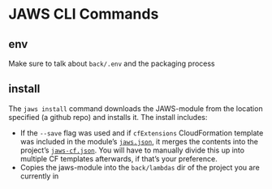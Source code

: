 # JAWS CLI Commands

## env

Make sure to talk about `back/.env` and the packaging process

## install

The `jaws install` command downloads the JAWS-module from the location specified (a github repo) and installs it.  The install includes:

*  If the `--save` flag was used and if `cfExtensions` CloudFormation template was included in the module’s [`jaws.json`](./jaws-json.md), it merges the contents into the project’s [`jaws-cf.json`](./jaws-cf-json.md).  You will have to manually divide this up into multiple CF templates afterwards, if that’s your preference.
*  Copies the jaws-module into the `back/lambdas` dir of the project you are currently in


